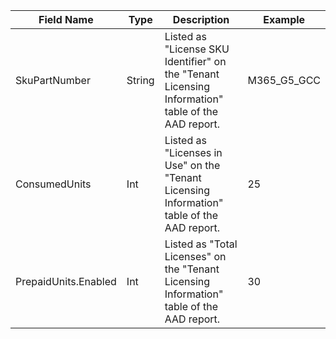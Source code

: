 | Field Name | Type | Description | Example |
|---|---|---|---|
| SkuPartNumber | String | Listed as "License SKU Identifier" on the "Tenant Licensing Information" table of the AAD report. | M365_G5_GCC |
| ConsumedUnits | Int | Listed as "Licenses in Use" on the "Tenant Licensing Information" table of the AAD report. | 25 |
| PrepaidUnits.Enabled | Int | Listed as "Total Licenses" on the "Tenant Licensing Information" table of the AAD report. | 30 |
